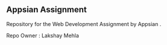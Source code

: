## Appsian Assignment 

Repository for the Web Development Assignment by Appsian . 









Repo Owner : Lakshay Mehla 
